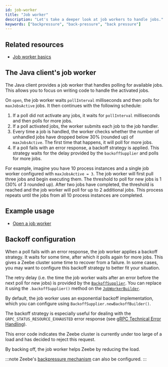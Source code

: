 ```yaml
---
id: job-worker
title: "Job worker"
description: "Let's take a deeper look at job workers to handle jobs."
keywords: ["backpressure", "back-pressure", "back pressure"]
---
```


## Related resources

- [Job worker basics](/components/concepts/job-workers.md)

## The Java client's job worker

The Java client provides a job worker that handles polling for available jobs. This allows you to focus on writing code to handle the activated jobs.

On `open`, the job worker waits `pollInterval` milliseconds and then polls for `maxJobsActive` jobs. It then continues with the following schedule:

1. If a poll did not activate any jobs, it waits for `pollInterval` milliseconds and then polls for more jobs.
2. If a poll activated jobs, the worker submits each job to the job handler.
3. Every time a job is handled, the worker checks whether the number of unhandled jobs have dropped below 30% (rounded up) of `maxJobsActive`. The first time that happens, it will poll for more jobs.
4. If a poll fails with an error response, a backoff strategy is applied. This strategy waits for the delay provided by the `backoffSupplier` and polls for more jobs.

For example, imagine you have 10 process instances and a single job worker configured with `maxJobsActive = 3`. The job worker will first pull three jobs and begin executing them. The threshold to poll for new jobs is 1 (30% of 3 rounded up). After two jobs have completed, the threshold is reached and the job worker will poll for up to 2 additional jobs. This process repeats until the jobs from all 10 process instances are completed.

## Example usage

- [Open a job worker](../java-client-examples/job-worker-open.md)

## Backoff configuration

When a poll fails with an error response, the job worker applies a backoff strategy. It waits for some time, after which it polls again for more jobs. This gives a Zeebe cluster some time to recover from a failure. In some cases, you may want to configure this backoff strategy to better fit your situation.

The retry delay (i.e. the time the job worker waits after an error before the next poll for new jobs) is provided by the [`BackoffSupplier`](https://github.com/camunda/camunda/blob/stable/8.2/clients/java/src/main/java/io/camunda/zeebe/client/api/worker/BackoffSupplier.java). You can replace it using the `.backoffSupplier()` method on the [`JobWorkerBuilder`](https://github.com/camunda/camunda/blob/stable/8.2/clients/java/src/main/java/io/camunda/zeebe/client/api/worker/JobWorkerBuilderStep1.java).

By default, the job worker uses an exponential backoff implementation, which you can configure using `BackoffSupplier.newBackoffBuilder()`.

The backoff strategy is especially useful for dealing with the `GRPC_STATUS_RESOURCE_EXHAUSTED` error response (see [gRPC Technical Error Handling](/apis-tools/grpc.md#technical-error-handling)).

This error code indicates the Zeebe cluster is currently under too large of a load and has decided to reject this request.

By backing off, the job worker helps Zeebe by reducing the load.

:::note
Zeebe's [backpressure mechanism](../../../self-managed/zeebe-deployment/operations/backpressure) can also be configured.
:::
